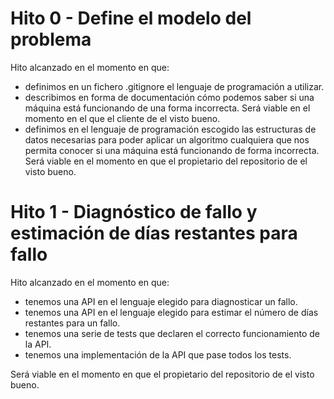 # Hito 0 - Define el modelo del problema

Hito alcanzado en el momento en que:

* definimos en un fichero .gitignore el lenguaje de programación a utilizar.
* describimos en forma de documentación cómo podemos saber si una máquina está
  funcionando de una forma incorrecta. Será viable en el momento en el que el
  cliente de el visto bueno.
* definimos en el lenguaje de programación escogido las estructuras de datos
  necesarias para poder aplicar un algoritmo cualquiera que nos permita conocer
  si una máquina está funcionando de forma incorrecta. Será viable en el
  momento en que el propietario del repositorio de el visto bueno.

# Hito 1 - Diagnóstico de fallo y estimación de días restantes para fallo

Hito alcanzado en el momento en que:

* tenemos una API en el lenguaje elegido para diagnosticar un fallo.
* tenemos una API en el lenguaje elegido para estimar el número de días restantes para un fallo.
* tenemos una serie de tests que declaren el correcto funcionamiento de la API.
* tenemos una implementación de la API que pase todos los tests.

Será viable en el momento en que el propietario del repositorio de el visto
bueno.

